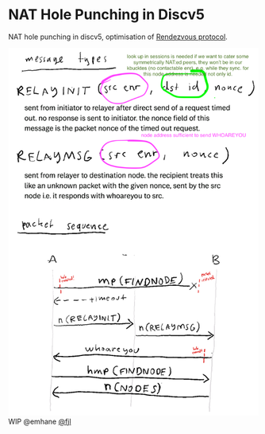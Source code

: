# NAT Hole Punching in Discv5
NAT hole punching in discv5, optimisation of [Rendezvous protocol](https://github.com/ethereum/devp2p/issues/207).

![hole_punch_emhane_fjl](nat_hole_punch_sequence_diagram.png)
WIP @emhane [@fjl](https://github.com/fjl)